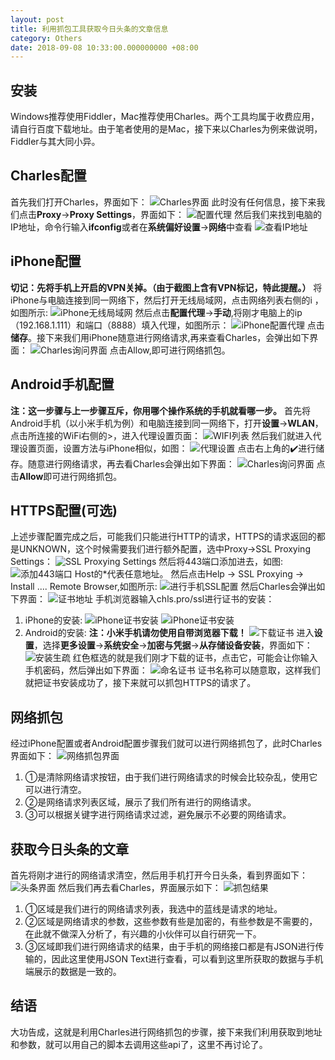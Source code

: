 ```yaml
---
layout: post
title: 利用抓包工具获取今日头条的文章信息
category: Others
date: 2018-09-08 10:33:00.000000000 +08:00
---
```


## 安装
Windows推荐使用Fiddler，Mac推荐使用Charles。两个工具均属于收费应用，请自行百度下载地址。由于笔者使用的是Mac，接下来以Charles为例来做说明，Fiddler与其大同小异。

## Charles配置
首先我们打开Charles，界面如下：
![Charles界面](/assets/images/1536367553512fe0b6ea8fb.jpeg)
此时没有任何信息，接下来我们点击**Proxy**->**Proxy Settings**，界面如下：
![配置代理](/assets/images/1536367673659cce59a7806.jpeg)
然后我们来找到电脑的IP地址，命令行输入**ifconfig**或者在**系统偏好设置**->**网络**中查看
![查看IP地址](/assets/images/15363678465297fa67f7895.jpeg)

## iPhone配置
**切记：先将手机上开启的VPN关掉。（由于截图上含有VPN标记，特此提醒。）**
将iPhone与电脑连接到同一网络下，然后打开无线局域网，点击网络列表右侧的i ，如图所示:
![iPhone无线局域网](/assets/images/1536368428307892fd5988e.jpeg)
然后点击**配置代理**->**手动**,将刚才电脑上的ip（192.168.1.111）和端口（8888）填入代理，如图所示：
![iPhone配置代理](/assets/images/1536368711625dbf78f263b.jpeg)
点击**储存**。接下来我们用iPhone随意进行网络请求,再来查看Charles，会弹出如下界面：
![Charles询问界面](/assets/images/153636899961920b69e8b98.jpeg)
点击Allow,即可进行网络抓包。

## Android手机配置
**注：这一步骤与上一步骤互斥，你用哪个操作系统的手机就看哪一步。**
首先将Android手机（以小米手机为例）和电脑连接到同一网络下，打开**设置**->**WLAN**，点击所连接的WiFi右侧的>，进入代理设置页面：
![WIFI列表](/assets/images/1536369424515adbd61b91a.jpeg)
然后我们就进入代理设置页面，设置方法与iPhone相似，如图：
![代理设置](/assets/images/15363695545173e122e1969.jpeg)
点击右上角的✔️进行储存。随意进行网络请求，再去看Charles会弹出如下界面：
![Charles询问界面](/assets/images/153636899961920b69e8b98.jpeg)
点击**Allow**即可进行网络抓包。

## HTTPS配置(可选)
上述步骤配置完成之后，可能我们只能进行HTTP的请求，HTTPS的请求返回的都是UNKNOWN，这个时候需要我们进行额外配置，选中Proxy->SSL Proxying Settings：
![SSL Proxying Settings](/assets/images/15363711868245e485f2825.jpeg)
然后将443端口添加进去，如图:
![添加443端口](/assets/images/15363713152607c38674dc0.jpeg)
Host的*代表任意地址。
然后点击Help -> SSL Proxying -> Install .... Remote Browser,如图所示:
![进行手机SSL配置](/assets/images/1536371489910567c5ad787.jpeg)
然后Charles会弹出如下界面：
![证书地址](/assets/images/153637161244374a7e8cefe.jpeg)
手机浏览器输入chls.pro/ssl进行证书的安装：
1. iPhone的安装:
    ![iPhone证书安装](/assets/images/1536372020355baa1f649a4.jpeg)
    ![iPhone证书安装](/assets/images/1536371998074fe7049fa37.jpeg)
2. Android的安装:
**注：小米手机请勿使用自带浏览器下载！**
![下载证书](/assets/images/1536372442500eaec26374b.jpeg)
进入**设置**，选择**更多设置**->**系统安全**->**加密与凭据**->**从存储设备安装**，界面如下：
![安装生疏](/assets/images/15363729190070b72f00497.jpeg)
红色框选的就是我们刚才下载的证书，点击它，可能会让你输入手机密码，然后弹出如下界面：
![命名证书](/assets/images/1536372965243eb7e82056e.jpeg)
证书名称可以随意取，这样我们就把证书安装成功了，接下来就可以抓包HTTPS的请求了。

## 网络抓包
经过iPhone配置或者Android配置步骤我们就可以进行网络抓包了，此时Charles界面如下：
![网络抓包界面](/assets/images/1536369855292a1ca13373c.jpeg)
1. ①是清除网络请求按钮，由于我们进行网络请求的时候会比较杂乱，使用它可以进行清空。
2. ②是网络请求列表区域，展示了我们所有进行的网络请求。
3. ③可以根据关键字进行网络请求过滤，避免展示不必要的网络请求。

## 获取今日头条的文章
首先将刚才进行的网络请求清空，然后用手机打开今日头条，看到界面如下：
![头条界面](/assets/images/15363705595493efa92900a.jpeg)
然后我们再去看Charles，界面展示如下：
![抓包结果](/assets/images/1536370448395fbdf92f9ca.jpeg)
1. ①区域是我们进行的网络请求列表，我选中的蓝线是请求的地址。
2. ②区域是网络请求的参数，这些参数有些是加密的，有些参数是不需要的，在此就不做深入分析了，有兴趣的小伙伴可以自行研究一下。
3. ③区域即我们进行网络请求的结果，由于手机的网络接口都是有JSON进行传输的，因此这里使用JSON Text进行查看，可以看到这里所获取的数据与手机端展示的数据是一致的。

## 结语
大功告成，这就是利用Charles进行网络抓包的步骤，接下来我们利用获取到地址和参数，就可以用自己的脚本去调用这些api了，这里不再讨论了。
